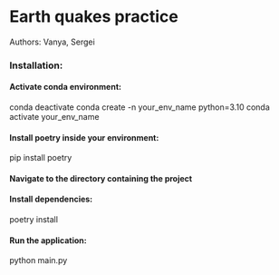 # Earth quakes practice
Authors: Vanya, Sergei

### Installation:
#### Activate conda environment:
conda deactivate
conda create -n your_env_name python=3.10
conda activate your_env_name

#### Install poetry inside your environment:
pip install poetry

#### Navigate to the directory containing the project

#### Install dependencies:
poetry install

#### Run the application:
python main.py

